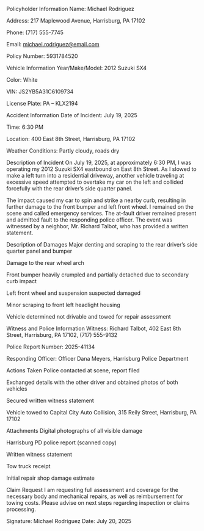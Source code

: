 Policyholder Information
Name: Michael Rodriguez

Address: 217 Maplewood Avenue, Harrisburg, PA 17102

Phone: (717) 555-7745

Email: michael.rodriguez@email.com

Policy Number: 5931784520

Vehicle Information
Year/Make/Model: 2012 Suzuki SX4

Color: White

VIN: JS2YB5A31C6109734

License Plate: PA – KLX2194

Accident Information
Date of Incident: July 19, 2025

Time: 6:30 PM

Location: 400 East 8th Street, Harrisburg, PA 17102

Weather Conditions: Partly cloudy, roads dry

Description of Incident
On July 19, 2025, at approximately 6:30 PM, I was operating my 2012 Suzuki SX4 eastbound on East 8th Street. As I slowed to make a left turn into a residential driveway, another vehicle traveling at excessive speed attempted to overtake my car on the left and collided forcefully with the rear driver’s side quarter panel.

The impact caused my car to spin and strike a nearby curb, resulting in further damage to the front bumper and left front wheel. I remained on the scene and called emergency services. The at-fault driver remained present and admitted fault to the responding police officer. The event was witnessed by a neighbor, Mr. Richard Talbot, who has provided a written statement.

Description of Damages
Major denting and scraping to the rear driver’s side quarter panel and bumper

Damage to the rear wheel arch

Front bumper heavily crumpled and partially detached due to secondary curb impact

Left front wheel and suspension suspected damaged

Minor scraping to front left headlight housing

Vehicle determined not drivable and towed for repair assessment

Witness and Police Information
Witness: Richard Talbot, 402 East 8th Street, Harrisburg, PA 17102, (717) 555-9132

Police Report Number: 2025-41134

Responding Officer: Officer Dana Meyers, Harrisburg Police Department

Actions Taken
Police contacted at scene, report filed

Exchanged details with the other driver and obtained photos of both vehicles

Secured written witness statement

Vehicle towed to Capital City Auto Collision, 315 Reily Street, Harrisburg, PA 17102

Attachments
Digital photographs of all visible damage

Harrisburg PD police report (scanned copy)

Written witness statement

Tow truck receipt

Initial repair shop damage estimate

Claim Request
I am requesting full assessment and coverage for the necessary body and mechanical repairs, as well as reimbursement for towing costs. Please advise on next steps regarding inspection or claims processing.

Signature:
Michael Rodriguez
Date: July 20, 2025
